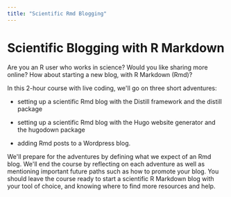 ```yaml
---
title: "Scientific Rmd Blogging"
---
```


# Scientific Blogging with R Markdown

Are you an R user who works in science? Would you like sharing more
online? How about starting a new blog, with R Markdown (Rmd)? 

In this
2-hour course with live coding, we'll go on three short adventures:

- setting up a scientific Rmd blog with the Distill framework and the
distill package

- setting up a scientific Rmd blog with the Hugo website generator and
the hugodown package

- adding Rmd posts to a Wordpress blog.

We'll prepare for the adventures by defining what we expect of an Rmd blog.
We'll end the course by reflecting on each adventure as well as
mentioning important future paths such as how to promote your blog.
You should leave the course ready to start a scientific R Markdown blog
with your tool of choice, and knowing where to find more resources and help.